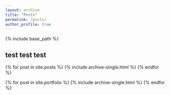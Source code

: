 ```yaml
---
layout: archive
title: "Posts"
permalink: /posts/
author_profile: true
---
```


{% include base_path %}

## test test test

{% for post in site.posts %}
  {% include archive-single.html %}
{% endfor %}

{% for post in site.portfolio %}
  {% include archive-single.html %}
{% endfor %}